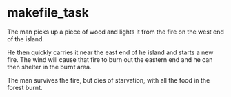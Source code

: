 # makefile_task
The man picks up a piece of wood and lights it from the fire on the west end of the island.

He then quickly carries it near the east end of he island and starts a new fire. The wind will cause that fire to burn out the eastern end and he can then shelter in the burnt area.

The man survives the fire, but dies of starvation, with all the food in the forest burnt.
